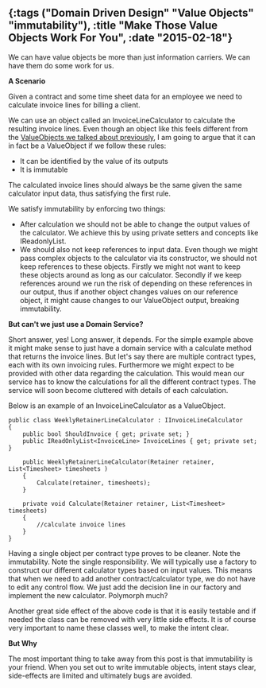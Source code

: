 {:tags ("Domain Driven Design" "Value Objects" "immutability"), :title "Make Those Value Objects Work For You", :date "2015-02-18"}
-----
We can have value objects be more than just information carriers. We can have them do some work for us.

**A Scenario**

Given a contract and some time sheet data for an employee we need to calculate invoice lines for billing a client. 

We can use an object called an InvoiceLineCalculator to calculate the resulting invoice lines. Even though an object like this feels different from the [ValueObjects we talked about previously](http://sneakycode.net/value-objects/), I am going to argue that it can in fact be a ValueObject if we follow these rules:

* It can be identified by the value of its outputs
* It is immutable

The calculated invoice lines should always be the same given the same calculator input data, thus satisfying the first rule. 

We satisfy immutability by enforcing two things: 

* After calculation we should not be able to change the output values of the calculator. We achieve this by using private setters and concepts like IReadonlyList<T>.
* We should also not keep references to input data. Even though we might pass complex objects to the calculator via its constructor, we should not keep references to these objects. Firstly we might not want to keep these objects around as long as our calculator. Secondly if we keep references around we run the risk of depending on these references in our output, thus if another object changes values on our reference object, it might cause changes to our ValueObject output, breaking immutability.

**But can't we just use a Domain Service?**

Short answer, yes! Long answer, it depends. For the simple example above it might make sense to just have a domain service with a calculate method that returns the invoice lines. But let's say there are multiple contract types, each with its own invoicing rules. Furthermore we might expect to be provided with other data regarding the calculation. This would mean our service has to know the calculations for all the different contract types. The service will soon become cluttered with details of each calculation. 

Below is an example of an InvoiceLineCalculator as a ValueObject.

```language-csharp
public class WeeklyRetainerLineCalculator : IInvoiceLineCalculator
{
    public bool ShouldInvoice { get; private set; }
    public IReadOnlyList<InvoiceLine> InvoiceLines { get; private set; }

	public WeeklyRetainerLineCalculator(Retainer retainer, List<Timesheet> timesheets )
    {
        Calculate(retainer, timesheets);
    }

    private void Calculate(Retainer retainer, List<Timesheet> timesheets)
    {
        //calculate invoice lines
    }
}
```

Having a single object per contract type proves to be cleaner. Note the immutability. Note the single responsibility. We will typically use a factory to construct our different calculator types based on input values. This means that when we need to add another contract/calculator type, we do not have to edit any control flow. We just add the decision line in our factory and implement the new calculator. Polymorph much?

Another great side effect of the above code is that it is easily testable and if needed the class can be removed with very little side effects. It is of course very important to name these classes well, to make the intent clear.

**But Why**

The most important thing to take away from this post is that immutability is your friend. When you set out to write immutable objects, intent stays clear, side-effects are limited and ultimately bugs are avoided.

<a href="http://www.codeproject.com/script/Articles/BlogFeedList.aspx?amid=8804440" rel="tag" style="display:none">CodeProject</a>
 
